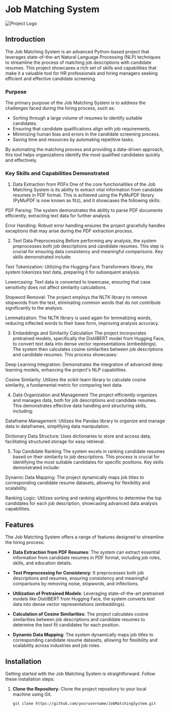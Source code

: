 # Job Matching System

![Project Logo](logo.png) <!-- Add your project logo or relevant image here -->

## Introduction

The Job Matching System is an advanced Python-based project that leverages state-of-the-art Natural Language Processing (NLP) techniques to streamline the process of matching job descriptions with candidate resumes. This project showcases a rich set of skills and capabilities that make it a valuable tool for HR professionals and hiring managers seeking efficient and effective candidate screening.

### Purpose

The primary purpose of the Job Matching System is to address the challenges faced during the hiring process, such as:

- Sorting through a large volume of resumes to identify suitable candidates.
- Ensuring that candidate qualifications align with job requirements.
- Minimizing human bias and errors in the candidate screening process.
- Saving time and resources by automating repetitive tasks.

By automating the matching process and providing a data-driven approach, this tool helps organizations identify the most qualified candidates quickly and effectively.

### Key Skills and Capabilities Demonstrated
1. Data Extraction from PDFs
One of the core functionalities of the Job Matching System is its ability to extract vital information from candidate resumes in PDF format. This is achieved using the PyMuPDF library (PyMuPDF is now known as fitz), and it showcases the following skills:

PDF Parsing: The system demonstrates the ability to parse PDF documents efficiently, extracting text data for further analysis.

Error Handling: Robust error handling ensures the project gracefully handles exceptions that may arise during the PDF extraction process.

2. Text Data Preprocessing
Before performing any analysis, the system preprocesses both job descriptions and candidate resumes. This step is crucial for ensuring data consistency and meaningful comparisons. Key skills demonstrated include:

Text Tokenization: Utilizing the Hugging Face Transformers library, the system tokenizes text data, preparing it for subsequent analysis.

Lowercasing: Text data is converted to lowercase, ensuring that case sensitivity does not affect similarity calculations.

Stopword Removal: The project employs the NLTK library to remove stopwords from the text, eliminating common words that do not contribute significantly to the analysis.

Lemmatization: The NLTK library is used again for lemmatizing words, reducing inflected words to their base form, improving analysis accuracy.

3. Embeddings and Similarity Calculation
The project incorporates pretrained models, specifically the DistilBERT model from Hugging Face, to convert text data into dense vector representations (embeddings). The system then calculates cosine similarities between job descriptions and candidate resumes. This process showcases:

Deep Learning Integration: Demonstrates the integration of advanced deep learning models, enhancing the project's NLP capabilities.

Cosine Similarity: Utilizes the scikit-learn library to calculate cosine similarity, a fundamental metric for comparing text data.

4. Data Organization and Management
The project efficiently organizes and manages data, both for job descriptions and candidate resumes. This demonstrates effective data handling and structuring skills, including:

Dataframe Management: Utilizes the Pandas library to organize and manage data in dataframes, simplifying data manipulation.

Dictionary Data Structure: Uses dictionaries to store and access data, facilitating structured storage for easy retrieval.

5. Top Candidate Ranking
The system excels in ranking candidate resumes based on their similarity to job descriptions. This process is crucial for identifying the most suitable candidates for specific positions. Key skills demonstrated include:

Dynamic Data Mapping: The project dynamically maps job titles to corresponding candidate resume datasets, allowing for flexibility and scalability.

Ranking Logic: Utilizes sorting and ranking algorithms to determine the top candidates for each job description, showcasing advanced data analysis capabilities.

## Features

The Job Matching System offers a range of features designed to streamline the hiring process:

- **Data Extraction from PDF Resumes**: The system can extract essential information from candidate resumes in PDF format, including job roles, skills, and education details.

- **Text Preprocessing for Consistency**: It preprocesses both job descriptions and resumes, ensuring consistency and meaningful comparisons by removing noise, stopwords, and inflections.

- **Utilization of Pretrained Models**: Leveraging state-of-the-art pretrained models like DistilBERT from Hugging Face, the system converts text data into dense vector representations (embeddings).

- **Calculation of Cosine Similarities**: The project calculates cosine similarities between job descriptions and candidate resumes to determine the best fit candidates for each position.

- **Dynamic Data Mapping**: The system dynamically maps job titles to corresponding candidate resume datasets, allowing for flexibility and scalability across industries and job roles.

## Installation

Getting started with the Job Matching System is straightforward. Follow these installation steps:

1. **Clone the Repository**: Clone the project repository to your local machine using Git.
   ```shell
   git clone https://github.com/yourusername/JobMatchingSystem.git
